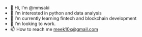 - 👋 Hi, I’m @mmsaki
- 👀 I’m interested in python and data analysis
- 🌱 I’m currently learning fintech and blockchain development
- 💞️ I’m looking to work.
- 📫 How to reach me meek10x@gmail.com

<!---
mmsaki/mmsaki is a ✨ special ✨ repository because its `README.md` (this file) appears on your GitHub profile.
You can click the Preview link to take a look at your changes.
--->

